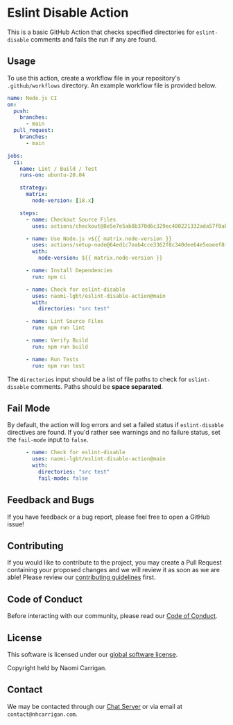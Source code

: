 # Eslint Disable Action

This is a basic GitHub Action that checks specified directories for `eslint-disable` comments and fails the run if any are found.

## Usage

To use this action, create a workflow file in your repository's `.github/workflows` directory. An example workflow file is provided below.

```yml
name: Node.js CI
on:
  push:
    branches:
      - main
  pull_request:
    branches:
      - main

jobs:
  ci:
    name: Lint / Build / Test
    runs-on: ubuntu-20.04

    strategy:
      matrix:
        node-version: [18.x]

    steps:
      - name: Checkout Source Files
        uses: actions/checkout@8e5e7e5ab8b370d6c329ec480221332ada57f0ab # v3

      - name: Use Node.js v${{ matrix.node-version }}
        uses: actions/setup-node@64ed1c7eab4cce3362f8c340dee64e5eaeef8f7c # v3
        with:
          node-version: ${{ matrix.node-version }}

      - name: Install Dependencies
        run: npm ci

      - name: Check for eslint-disable
        uses: naomi-lgbt/eslint-disable-action@main
        with:
          directories: "src test"

      - name: Lint Source Files
        run: npm run lint

      - name: Verify Build
        run: npm run build

      - name: Run Tests
        run: npm run test
```

The `directories` input should be a list of file paths to check for `eslint-disable` comments. Paths should be **space separated**.

## Fail Mode

By default, the action will log errors and set a failed status if `eslint-disable` directives are found. If you'd rather see warnings and no failure status, set the `fail-mode` input to `false`.

```yml
      - name: Check for eslint-disable
        uses: naomi-lgbt/eslint-disable-action@main
        with:
          directories: "src test"
          fail-mode: false
```

## Feedback and Bugs

If you have feedback or a bug report, please feel free to open a GitHub issue!

## Contributing

If you would like to contribute to the project, you may create a Pull Request containing your proposed changes and we will review it as soon as we are able! Please review our [contributing guidelines](CONTRIBUTING.md) first.

## Code of Conduct

Before interacting with our community, please read our [Code of Conduct](CODE_OF_CONDUCT.md).

## License

This software is licensed under our [global software license](https://docs.nhcarrigan.com/#/license).

Copyright held by Naomi Carrigan.

## Contact

We may be contacted through our [Chat Server](http://chat.nhcarrigan.com) or via email at `contact@nhcarrigan.com`.
